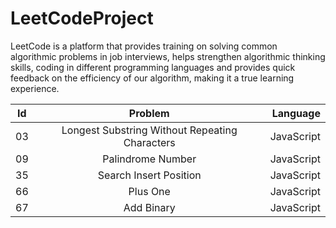 # LeetCodeProject


LeetCode is a platform that provides training on solving common algorithmic problems in job interviews, helps strengthen algorithmic thinking skills, coding in different programming languages and provides quick feedback on the efficiency of our algorithm, making it a true learning experience.

| Id | Problem | Language |
|----------|:-------------:|------:|
| 03 | Longest Substring Without Repeating Characters | JavaScript |
| 09 | Palindrome Number | JavaScript |
| 35 | Search Insert Position | JavaScript |
| 66 | Plus One | JavaScript |
| 67 | Add Binary | JavaScript |
